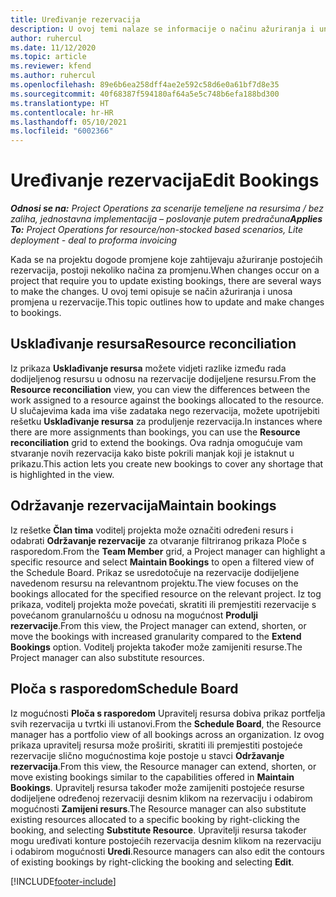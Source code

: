 ```yaml
---
title: Uređivanje rezervacija
description: U ovoj temi nalaze se informacije o načinu ažuriranja i unosa promjena u rezervacije.
author: ruhercul
ms.date: 11/12/2020
ms.topic: article
ms.reviewer: kfend
ms.author: ruhercul
ms.openlocfilehash: 89e6b6ea258dff4ae2e592c58d6e0a61bf7d8e35
ms.sourcegitcommit: 40f68387f594180af64a5e5c748b6efa188bd300
ms.translationtype: HT
ms.contentlocale: hr-HR
ms.lasthandoff: 05/10/2021
ms.locfileid: "6002366"
---
```

# <a name="edit-bookings"></a><span data-ttu-id="094d9-103">Uređivanje rezervacija</span><span class="sxs-lookup"><span data-stu-id="094d9-103">Edit Bookings</span></span>

<span data-ttu-id="094d9-104">_**Odnosi se na:** Project Operations za scenarije temeljene na resursima / bez zaliha, jednostavna implementacija – poslovanje putem predračuna_</span><span class="sxs-lookup"><span data-stu-id="094d9-104">_**Applies To:** Project Operations for resource/non-stocked based scenarios, Lite deployment - deal to proforma invoicing_</span></span>


<span data-ttu-id="094d9-105">Kada se na projektu dogode promjene koje zahtijevaju ažuriranje postojećih rezervacija, postoji nekoliko načina za promjenu.</span><span class="sxs-lookup"><span data-stu-id="094d9-105">When changes occur on a project that require you to update existing bookings, there are several ways to make the changes.</span></span> <span data-ttu-id="094d9-106">U ovoj temi opisuje se način ažuriranja i unosa promjena u rezervacije.</span><span class="sxs-lookup"><span data-stu-id="094d9-106">This topic outlines how to update and make changes to bookings.</span></span>

## <a name="resource-reconciliation"></a><span data-ttu-id="094d9-107">Usklađivanje resursa</span><span class="sxs-lookup"><span data-stu-id="094d9-107">Resource reconciliation</span></span>

<span data-ttu-id="094d9-108">Iz prikaza **Usklađivanje resursa** možete vidjeti razlike između rada dodijeljenog resursu u odnosu na rezervacije dodijeljene resursu.</span><span class="sxs-lookup"><span data-stu-id="094d9-108">From the **Resource reconciliation** view, you can view the differences between the work assigned to a resource against the bookings allocated to the resource.</span></span> <span data-ttu-id="094d9-109">U slučajevima kada ima više zadataka nego rezervacija, možete upotrijebiti rešetku **Usklađivanje resursa** za produljenje rezervacija.</span><span class="sxs-lookup"><span data-stu-id="094d9-109">In instances where there are more assignments than bookings, you can use the **Resource reconciliation** grid to extend the bookings.</span></span> <span data-ttu-id="094d9-110">Ova radnja omogućuje vam stvaranje novih rezervacija kako biste pokrili manjak koji je istaknut u prikazu.</span><span class="sxs-lookup"><span data-stu-id="094d9-110">This action lets you create new bookings to cover any shortage that is highlighted in the view.</span></span>

## <a name="maintain-bookings"></a><span data-ttu-id="094d9-111">Održavanje rezervacija</span><span class="sxs-lookup"><span data-stu-id="094d9-111">Maintain bookings</span></span>

<span data-ttu-id="094d9-112">Iz rešetke **Član tima** voditelj projekta može označiti određeni resurs i odabrati **Održavanje rezervacije** za otvaranje filtriranog prikaza Ploče s rasporedom.</span><span class="sxs-lookup"><span data-stu-id="094d9-112">From the **Team Member** grid, a Project manager can highlight a specific resource and select **Maintain Bookings** to open a filtered view of the Schedule Board.</span></span> <span data-ttu-id="094d9-113">Prikaz se usredotočuje na rezervacije dodijeljene navedenom resursu na relevantnom projektu.</span><span class="sxs-lookup"><span data-stu-id="094d9-113">The view focuses on the bookings allocated for the specified resource on the relevant project.</span></span> <span data-ttu-id="094d9-114">Iz tog prikaza, voditelj projekta može povećati, skratiti ili premjestiti rezervacije s povećanom granularnošću u odnosu na mogućnost **Produlji rezervacije**.</span><span class="sxs-lookup"><span data-stu-id="094d9-114">From this view, the Project manager can extend, shorten, or move the bookings with increased granularity compared to the **Extend Bookings** option.</span></span> <span data-ttu-id="094d9-115">Voditelj projekta također može zamijeniti resurse.</span><span class="sxs-lookup"><span data-stu-id="094d9-115">The Project manager can also substitute resources.</span></span>

## <a name="schedule-board"></a><span data-ttu-id="094d9-116">Ploča s rasporedom</span><span class="sxs-lookup"><span data-stu-id="094d9-116">Schedule Board</span></span>

<span data-ttu-id="094d9-117">Iz mogućnosti **Ploča s rasporedom** Upravitelj resursa dobiva prikaz portfelja svih rezervacija u tvrtki ili ustanovi.</span><span class="sxs-lookup"><span data-stu-id="094d9-117">From the **Schedule Board**, the Resource manager has a portfolio view of all bookings across an organization.</span></span> <span data-ttu-id="094d9-118">Iz ovog prikaza upravitelj resursa može proširiti, skratiti ili premjestiti postojeće rezervacije slično mogućnostima koje postoje u stavci **Održavanje rezervacija**.</span><span class="sxs-lookup"><span data-stu-id="094d9-118">From this view, the Resource manager can extend, shorten, or move existing bookings similar to the capabilities offered in **Maintain Bookings**.</span></span> <span data-ttu-id="094d9-119">Upravitelj resursa također može zamijeniti postojeće resurse dodijeljene određenoj rezervaciji desnim klikom na rezervaciju i odabirom mogućnosti **Zamijeni resurs**.</span><span class="sxs-lookup"><span data-stu-id="094d9-119">The Resource manager can also substitute existing resources allocated to a specific booking by right-clicking the booking, and selecting **Substitute Resource**.</span></span> <span data-ttu-id="094d9-120">Upravitelji resursa također mogu uređivati konture postojećih rezervacija desnim klikom na rezervaciju i odabirom mogućnosti **Uredi**.</span><span class="sxs-lookup"><span data-stu-id="094d9-120">Resource managers can also edit the contours of existing bookings by right-clicking the booking and selecting **Edit**.</span></span>


[!INCLUDE[footer-include](../includes/footer-banner.md)]